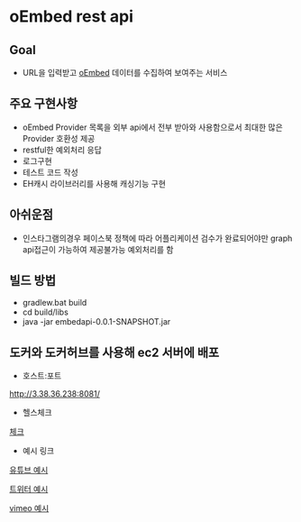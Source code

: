 # oEmbed rest api

## Goal

- URL을 입력받고 [oEmbed](http://oembed.com/) 데이터를 수집하여 보여주는 서비스

## 주요 구현사항

- oEmbed Provider 목록을 외부 api에서 전부 받아와 사용함으로서 최대한 많은 Provider 호환성 제공
- restful한 예외처리 응답
- 로그구현
- 테스트 코드 작성
- EH캐시 라이브러리를 사용해 캐싱기능 구현

## 아쉬운점

- 인스타그램의경우 페이스북 정책에 따라 어플리케이션 검수가 완료되어야만 graph api접근이 가능하여 제공불가능 예외처리를 함

## 빌드 방법

- gradlew.bat build
- cd build/libs
- java -jar embedapi-0.0.1-SNAPSHOT.jar

## 도커와 도커허브를 사용해 ec2 서버에 배포

- 호스트:포트

http://3.38.36.238:8081/

- 헬스체크

[체크](http://3.38.36.238:8081/api/ping)


- 예시 링크

[유튜브 예시](http://3.38.36.238:8081/v1/oembed?url=https://www.youtube.com/watch?v=dBD54EZIrZo)

[트위터 예시](http://3.38.36.238:8081/v1/oembed?url=https://twitter.com/hellopolicy/status/867177144815804416)

[vimeo 예시](http://3.38.36.238:8081/v1/oembed?url=https://vimeo.com/20097015)
